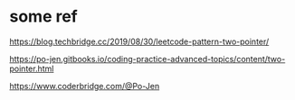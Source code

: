 # some ref

https://blog.techbridge.cc/2019/08/30/leetcode-pattern-two-pointer/

https://po-jen.gitbooks.io/coding-practice-advanced-topics/content/two-pointer.html

https://www.coderbridge.com/@Po-Jen